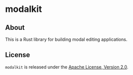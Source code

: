 # modalkit

## About

This is a Rust library for building modal editing applications.

## License

`modalkit` is released under the [Apache License, Version 2.0].

[Apache License, Version 2.0]: https://github.com/ulyssa/iamb/blob/master/LICENSE
